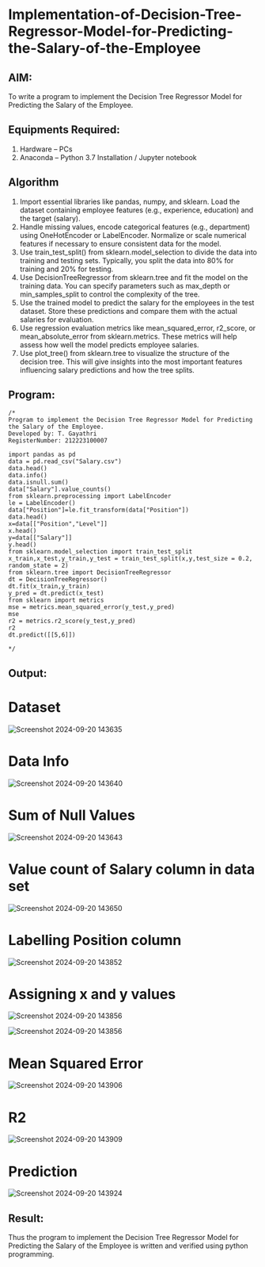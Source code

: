 # Implementation-of-Decision-Tree-Regressor-Model-for-Predicting-the-Salary-of-the-Employee

## AIM:
To write a program to implement the Decision Tree Regressor Model for Predicting the Salary of the Employee.

## Equipments Required:
1. Hardware – PCs
2. Anaconda – Python 3.7 Installation / Jupyter notebook

## Algorithm
1. Import essential libraries like pandas, numpy, and sklearn. Load the dataset containing employee features (e.g., experience, education) and the target (salary).
2. Handle missing values, encode categorical features (e.g., department) using OneHotEncoder or LabelEncoder. Normalize or scale numerical features if necessary to ensure consistent data for the model.
3. Use train_test_split() from sklearn.model_selection to divide the data into training and testing sets. Typically, you split the data into 80% for training and 20% for testing.
4. Use DecisionTreeRegressor from sklearn.tree and fit the model on the training data.
You can specify parameters such as max_depth or min_samples_split to control the complexity of the tree.
5. Use the trained model to predict the salary for the employees in the test dataset.
Store these predictions and compare them with the actual salaries for evaluation.
6. Use regression evaluation metrics like mean_squared_error, r2_score, or mean_absolute_error from sklearn.metrics. These metrics will help assess how well the model predicts employee salaries.
7. Use plot_tree() from sklearn.tree to visualize the structure of the decision tree.
This will give insights into the most important features influencing salary predictions and how the tree splits.

## Program:
```
/*
Program to implement the Decision Tree Regressor Model for Predicting the Salary of the Employee.
Developed by: T. Gayathri
RegisterNumber: 212223100007

import pandas as pd
data = pd.read_csv("Salary.csv")
data.head()
data.info()
data.isnull.sum()
data["Salary"].value_counts()
from sklearn.preprocessing import LabelEncoder 
le = LabelEncoder()
data["Position"]=le.fit_transform(data["Position"])
data.head()
x=data[["Position","Level"]]
x.head()
y=data[["Salary"]]
y.head()
from sklearn.model_selection import train_test_split
x_train,x_test,y_train,y_test = train_test_split(x,y,test_size = 0.2, random_state = 2)
from sklearn.tree import DecisionTreeRegressor
dt = DecisionTreeRegressor()
dt.fit(x_train,y_train)
y_pred = dt.predict(x_test)
from sklearn import metrics
mse = metrics.mean_squared_error(y_test,y_pred)
mse
r2 = metrics.r2_score(y_test,y_pred)
r2
dt.predict([[5,6]])

*/
```

## Output:
# Dataset

![Screenshot 2024-09-20 143635](https://github.com/user-attachments/assets/9ccf8cfb-a6aa-4e60-8f71-ca44b768829c)

# Data Info

![Screenshot 2024-09-20 143640](https://github.com/user-attachments/assets/b759ddef-343d-4e92-b7a4-0450ea778868)


# Sum of Null Values

![Screenshot 2024-09-20 143643](https://github.com/user-attachments/assets/c321c4a7-240d-4761-bec9-6a7d5bd1fc8d)

# Value count of Salary column in data set

![Screenshot 2024-09-20 143650](https://github.com/user-attachments/assets/d61db949-3393-419b-9df3-50571dca51e4)

# Labelling Position column

![Screenshot 2024-09-20 143852](https://github.com/user-attachments/assets/75b61a3c-8135-438a-96b3-87ab522cc0ff)

# Assigning x and y values

![Screenshot 2024-09-20 143856](https://github.com/user-attachments/assets/d2bc234b-8598-4a8a-ab44-5ae78bfb0ccd)

![Screenshot 2024-09-20 143856](https://github.com/user-attachments/assets/4a768e02-6e41-4b11-afaf-4700e12fb21c)

# Mean Squared Error

![Screenshot 2024-09-20 143906](https://github.com/user-attachments/assets/2255737d-d993-45d7-b49b-fab332b209a5)

# R2

![Screenshot 2024-09-20 143909](https://github.com/user-attachments/assets/6514ee73-81de-411e-ba94-c38b1f07b1f2)

# Prediction

![Screenshot 2024-09-20 143924](https://github.com/user-attachments/assets/d991d972-0728-4042-a1e4-711351309ee2)


## Result:
Thus the program to implement the Decision Tree Regressor Model for Predicting the Salary of the Employee is written and verified using python programming.
